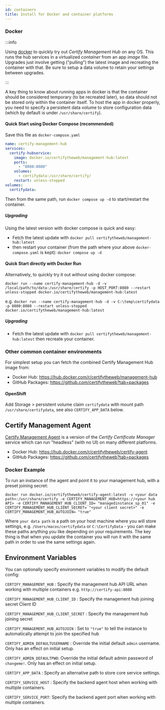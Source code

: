 ```yaml
---
id: containers
title: Install for Docker and container platforms
---
```

### Docker 
:::info

Using [docker](https://docker.com/) to quickly try out *Certify Management Hub* on any OS. This runs the hub services in a virtualized *container* from an app *image* file. Upgrades just involve getting ("pulling") the latest image and recreating the container with that. Be sure to setup a data volume to retain your settings between upgrades.

:::

A key thing to know about running apps in docker is that the container should be considered temporary (to be recreated later), so data should not be stored only within the container itself. To host the app in docker properly, you need to specify a persistent data volume to store configuration data (which by default is under `/usr/share/certify`).

#### Quick Start using Docker Compose (recommended)
Save this file as `docker-compose.yaml`

```yaml
name: certify-management-hub
services:
  certify-hubservice:
    image: docker.io/certifytheweb/management-hub:latest
    ports:
      - "8080:8080"
    volumes:
      - certifydata:/usr/share/certify/
    restart: unless-stopped
volumes:
  certifydata:
```

Then from the same path, run `docker compose up -d` to start/restart the container. 

##### Upgrading

Using the latest version with docker compose is quick and easy:
- Fetch the latest update with `docker pull certifytheweb/management-hub:latest` 
- then restart your container (from the path where your above `docker-compose.yaml` is kept): `docker compose up -d`

#### Quick Start directly with Docker Run
Alternatively, to quickly try it out without using docker compose:

`docker run --name certify-management-hub -d -v /local/path/to/data:/usr/share/certify -p HOST_PORT:8080 --restart unless-stopped docker.io/certifytheweb/management-hub:latest` 

e.g. `docker run --name certify-management-hub -d -v C:\temp\certifydata -p 8080:8080 --restart unless-stopped docker.io/certifytheweb/management-hub:latest`

##### Upgrading

- Fetch the latest update with `docker pull certifytheweb/management-hub:latest` then recreate your container.

### Other common container environments

For simplest setup you can fetch the combined Certify Management Hub image from:

- Docker Hub: https://hub.docker.com/r/certifytheweb/management-hub
- GitHub Packages: https://github.com/certifytheweb?tab=packages

#### OpenShift
Add Storage > persistent volume claim `certifydata` with mount path `/usr/share/certifydata`, see also `CERTIFY_APP_DATA` below.

## Certify Management Agent
[Certify Management Agent](../guides/agent.md) is a version of the *Certify Certificate Manager* service which can run "headless" (with no UI) on many different platforms.

- Docker Hub: https://hub.docker.com/r/certifytheweb/certify-agent
- GitHub Packages: https://github.com/certifytheweb?tab=packages

### Docker Example

To run an instance of the agent and point it to your management hub, with a preset joining secret:

```
docker run docker.io/certifytheweb/certify-agent:latest -v <your data path>:/usr/share/certify -e CERTIFY_MANAGEMENT_HUB=https://<your hub API> -e CERTIFY_MANAGEMENT_HUB_CLIENT_ID= "managedinstance_sp_01" -e CERTIFY_MANAGEMENT_HUB_CLIENT_SECRET= "<your client secret>" -e CERTIFY_MANAGEMENT_HUB_AUTOJOIN= "true"
```
  
Where `your data path` is a path on your host machine where you will store settings, e.g. `/Users/macos/certifydata` or `C:\CertifyData` - you can make these paths anything you like depending on your requirements. The key thing is that when you update the container you will run it with the same path in order to use the same settings again.

## Environment Variables

You can optionally specify environment variables to modify the default config:

`CERTIFY_MANAGEMENT_HUB` : Specify the management hub API URL when working with multiple containers e.g. `http://certify-api:8080`

`CERTIFY_MANAGEMENT_HUB_CLIENT_ID` : Specify the management hub joining secret Client ID

`CERTIFY_MANAGEMENT_HUB_CLIENT_SECRET` : Specify the management hub joining secret

`CERTIFY_MANAGEMENT_HUB_AUTOJOIN` : Set to `"true"` to tell the instance to automatically attempt to join the specified hub


`CERTIFY_ADMIN_DEFAULTUSERNAME` : Override the initial default `admin` username. Only has an effect on initial setup.

`CERTIFY_ADMIN_DEFAULTPWD`: Override the initial default admin password of `changeme!`. Only has an effect on initial setup.

`CERTIFY_APP_DATA` : Specify an alternative path to store core service settings.

`CERTIFY_SERVICE_HOST` : Specify the backend agent host when working with multiple containers.

`CERTIFY_SERVICE_PORT`: Specify the backend agent port when working with multiple containers.